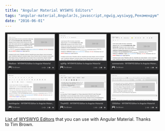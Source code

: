 ```yaml
---
title: "Angular Material WYSWYG Editors"
tags: "angular-material,AngularJs,javascript,ngwig,wysiwyg,Рекомендую"
date: "2016-06-01"
---
```


[![Screen Shot 2016-06-01 at 20.40.16](images/Screen-Shot-2016-06-01-at-20.40.16.png)](http://codepen.io/collection/DLepkM/)

[List of WYSWYG Editors](http://codepen.io/collection/DLepkM/) that you can use with Angular Material. Thanks to Tim Brown.
